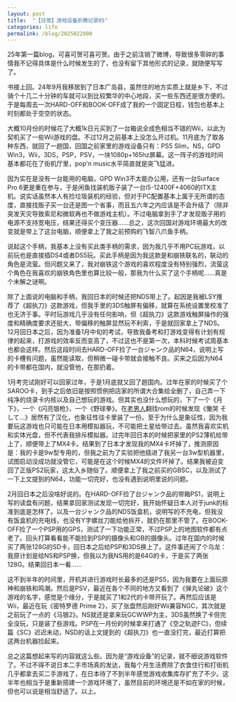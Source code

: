 ```yaml
---
layout: post
title:  "【日常】游戏设备折腾记录05"
categories: life
permalink: /blog/2025022800
---
```


25年第一篇blog，可喜可贺可喜可贺。由于之前注销了微博，导致很多零碎的事情我不记得具体是什么时候发生的了，也没有留下其他形式的记录，就随便写写了。

书接上回。24年9月我移居到了日本广岛县，虽然住的地方实质上就是乡下，不过骑个十几二十分钟的车就可以到比较繁华的中心地段，买一些东西还是很方便的。于是每周去一次HARD-OFF和BOOK-OFF成了我的一个固定日程，钱包也基本上时刻都处于空空的状态。

大概10月份的时候花了大概1k日元买到了一台箱说全成色相当不错的Wii，以此为契机买了一些Wii游戏的盘。不过12月之前基本上没怎么开过机。11月底为了取各种东西，就回了一趟国，回国之前家里的游戏设备只有：PS5 Slim，NS，GPD Win3，Wii，3DS，PSP，PSV，一块1080p+165hz屏幕。这一阵子的游戏时间基本都花在了街机厅里，pop'n music水平简直就是突飞猛进。

因为实在是没有一台能用的电脑，GPD Win3不太能办公用，还有一台Surface Pro 6更是重在参与，于是闲鱼找装机贩子装了一台i5-12400F+4060的ITX主机。说实话虽然本人有捡垃圾装机的经验，但对于PC配置基本上属于无所谓的态度，直接找贩子买一台还是图一个省事，而且五六年之内应该是不会升级了（除非突发天灾导致索尼和微软再也不做游戏主机）。不过电脑拿到手了才发现贩子用的电源不支持宽电压，结果还得买个变压器……总之，这次回国对游戏环境最大的改变就是带上了这台电脑，顺便拿上了我之前预购的飞智八爪鱼手柄。

说起这个手柄，我基本上没有买此类手柄的需求，因为我几乎不用PC玩游戏，以前玩也是直接插DS4或者DS5玩。买此手柄是因为我这款是和崩铁联名的，联动的角色是流萤。但问题又来了，我对崩铁这个游戏的喜欢程度没有特别强烈，流萤这个角色在我喜欢的崩铁角色里也算比较一般，那我为什么买了这个手柄呢……真是个未解之谜啊。

除了上面说的电脑和手柄，我回日本的时候还把NDS带上了。起因是我被LSY推荐了《超执刀》这款游戏，但我手里的3DS触屏有偏移，就算在系统设置里校准了也无济于事。平时玩游戏几乎没有任何影响，但《超执刀》这款游戏触屏操作的强度和精确度要求还挺大，带偏移的触屏显然玩不利索，于是就回家拿上了NDS。12月回日本之后，因为准备1月中旬的考试，导致我备考和打游戏变得有计划有规律的起来，打游戏的效率反而变高了，不过这也不是第一次，本科时候考试周基本也都会这样。然后这段时间去HARD-OFF捡了一台ジャンク品的N64，说明上写的卡槽有问题，虽然能读取，但稍微一碰卡带就会接触不良。买来之后因为N64的卡带都在国内，就没管他，在那扔着。

1月考完试刚好可以回家过年，于是1月底就又回了趟国内。过年在家的时候买了个SAROO卡，到手之后依旧是按照惯例把店家的所谓大合集给全删了，自己弄一下纯净的烧录卡内核以及自己想玩的游戏。但其实也没什么想玩的，下了一个《月下》，一个《闪亮银枪》，一个《野球拳》。在[老男人](https://www.oldmantvg.net/)翻找rom的时候发现《慟哭 そして…》居然有了汉化，也象征性往卡里装了一份。至于为什么是象征性，因为我要玩这游戏也只可能在日本用模拟器玩，不可能把土星给带过去。虽然我喜欢实机和实体光盘，但不代表我排斥模拟器。过完年回日本的时候把家里的PS2薄机给带上了，顺便带上了MX4卡。结果到了日本才发现我的MX4卡坏掉了，推测原因是：我的卡是9w型专用的，但我之前为了实验把他插进了我另一台3w型机器里，试图启动没成功就没管它，可能是在这个时候MX4的文件坏掉了。结果我被迫变回了正版PS2玩家，这太入乡随俗了。顺便拿上了我之前买的GBSC，以及测试了一下上文提到的N64，功能一切完好，也没有遇到说明里说的问题。

2月回日本之后没啥好说的。在HARD-OFF捡了台ジャンク品的带箱PS1，说明上写的读盘有问题，结果拿回家测试发现一切完好，我开始怀疑日本人对于junk的标准到底是怎样了。以及一台ジャンク品的NDS饭盒机，说明写的不充电，但我没有饭盒机的充电线，也没有Y字螺丝刀能给他拆开，就扔在那里不管了。在BOOK-OFF捡了一个PSP用的GPS，测试了一下功能正常，不过PSP上的地图软件都有点老了。回头打算看看能不能捡到PSP的摄像头和GB的摄像头。过年在国内的时候买了两张128G的SD卡，回日本之后给PSP和3DS换上了。这件事还闹了个乌龙：我原计划是给NS和PSP换，但我以为我NS用的是64G的卡，于是买了两张128G。结果回日本一看……

这不到半年的时间里，开机并进行游戏时长最多的还是PS5，因为我要在上面玩原神和崩铁和鸣潮。然后是PSV，最近在各个不同的地方又看到了《弹丸论破》这个游戏的名字，感觉是个缘分，于是就买了1和2代的卡带开玩了。再然后应该是Wii，最近在玩《密特罗德 Prime 2》，买了张盘然后刚好Wii兼容NGC，其次就是之前玩了一点的《马银2》。NS就还是拿来玩GCWWP为主，3DS虽然换了卡但完全没玩，只是装了些游戏。PSP在一月份的时候拿来打通了《空之轨迹FC》，但续篇《SC》迟迟未动，NSD的话上文提到的《超执刀》也一直没打完，最近打算把这两台机器捡起来。

总之这篇想起来写的内容就这么些。因为是“游戏设备”的记录，就不细说游戏软件了。不过不得不说日本二手市场真的发达，我每个月生活费除了衣食住行和打街机几乎都拿去买二手游戏了，在日本待了不到半年感觉游戏收集库存扩充了不少。这半年也相当于是重新搭建一个游戏环境了，虽然目前的环境还是不如在家的时候，但也可以说是相当舒适了。以上。
